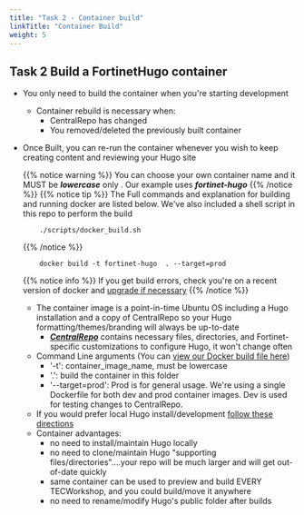 ```yaml
---
title: "Task 2 - Container build"
linkTitle: "Container Build"
weight: 5
---
```


## Task 2 Build a FortinetHugo container

- You only need to build the container when you're starting development
  - Container rebuild is necessary when:
    - CentralRepo has changed
    - You removed/deleted the previously built container 
- Once Built, you can re-run the container whenever you wish to keep creating content and reviewing your Hugo site
    
    {{% notice warning %}} You can choose your own container name and it MUST be **_lowercase_** only .  Our example uses **_fortinet-hugo_** {{% /notice %}} 
    {{% notice tip %}} The Full commands and explanation for building and running docker are listed below.  We've also included a shell script in this repo to perform the build 
    ```
        ./scripts/docker_build.sh
    ```
    {{% /notice  %}}

    ```shell
        docker build -t fortinet-hugo  . --target=prod
   ```
   {{% notice info %}} If you get build errors, check you're on a recent version of docker and [upgrade if necessary](https://docs.docker.com/engine/install/) {{% /notice %}}

    - The container image is a point-in-time Ubuntu OS including a Hugo installation and a copy of CentralRepo so your Hugo formatting/themes/branding will always be up-to-date
      - [**_CentralRepo_**](https://github.com/FortinetCloudCSE/CentralRepo) contains necessary files, directories, and Fortinet-specific customizations to configure Hugo, it won't change often 
    - Command Line arguments (You can [view our Docker build file here](https://github.com/FortinetCloudCSE/UserRepo/blob/main/Dockerfile))
      - '-t': container_image_name, must be lowercase
      - '.': build the container in this folder
      - '--target=prod':  Prod is for general usage.  We're using a single Dockerfile for both dev and prod container images.  Dev is used for testing changes to CentralRepo.   
    - If you would prefer local Hugo install/development [follow these directions](localhugoinstall.html)
    - Container advantages:
      - no need to install/maintain Hugo locally
      - no need to clone/maintain Hugo "supporting files/directories"....your repo will be much larger and will get out-of-date quickly
      - same container can be used to preview and build EVERY TECWorkshop, and you could build/move it anywhere
      - no need to rename/modify Hugo's public folder after builds
    